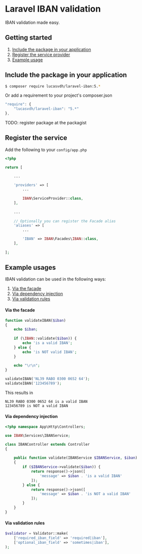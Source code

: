 Laravel IBAN validation
==============

IBAN validation made easy.

Getting started
----------
1. [Include the package in your application](#include-the-package-in-your-application)
2. [Register the service provider](#register-the-sevice-provider)
3. [Example usage](#example-usage)

Include the package in your application
---------------------------------------

``` bash
$ composer require lucasvdh/laravel-iban:5.*
```
Or add a requirement to your project's composer.json

``` javascript
"require": {
	"lucasvdh/laravel-iban": "5.*"
},
```

TODO: register package at the packagist

Register the service
-----------------------------

Add the following to your `config/app.php`

``` php
<?php

return [

    ...

    'providers' => [
        ... 
        
        IBAN\ServiceProvider::class,
    ],
    
    ...
    
    // Optionally you can register the Facade alias
    'aliases' => [
        ...

        'IBAN' => IBAN\Facades\IBAN::class,
    ],
    
];
```

Example usages
--------------

IBAN validation can be used in the following ways:
1. [Via the facade](#via-the-facade)
2. [Via dependency injection](#via-dependency-injection)
3. [Via validation rules](#via-validation-rules)

#### Via the facade
``` php
function validateIBAN($iban) 
{
    echo $iban;
    
    if (\IBAN::validate($iban)) {
        echo 'is a valid IBAN';
    } else {
        echo 'is NOT valid IBAN';
    }
    
    echo "\r\n";
}

validateIBAN('NL39 RABO 0300 0652 64');
validateIBAN('123456789');
```

This results in
```
NL39 RABO 0300 0652 64 is a valid IBAN
123456789 is NOT a valid IBAN
```

#### Via dependency injection

``` php
<?php namespace App\Http\Controllers;

use IBAN\Services\IBANService;

class IBANController extends Controller
{
    
    public function validate(IBANService $IBANService, $iban)
    {
        if ($IBANService->validate($iban)) {
            return response()->json([
                'message' => $iban . 'is a valid IBAN'
            ]);
        } else {
            return response()->json([
                'message' => $iban . 'is NOT a valid IBAN'
            ]);
        }
    }
}
```

#### Via validation rules

``` php
$validator = Validator::make(
    ['required_iban_field' => 'required|iban'],
    ['optional_iban_field' => 'sometimes|iban'],
);
```